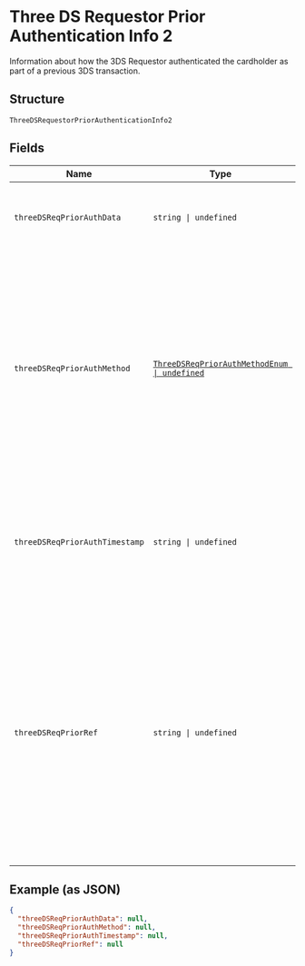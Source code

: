 
# Three DS Requestor Prior Authentication Info 2

Information about how the 3DS Requestor authenticated the cardholder as part of a previous 3DS transaction.

## Structure

`ThreeDSRequestorPriorAuthenticationInfo2`

## Fields

| Name | Type | Tags | Description |
|  --- | --- | --- | --- |
| `threeDSReqPriorAuthData` | `string \| undefined` | Optional | Data that documents and supports a specific authentication process. Maximum length: 2048 bytes. |
| `threeDSReqPriorAuthMethod` | [`ThreeDSReqPriorAuthMethodEnum \| undefined`](../../doc/models/three-ds-req-prior-auth-method-enum.md) | Optional | Mechanism used by the Cardholder to previously authenticate to the 3DS Requestor. Allowed values:<br><br>* **01** — Frictionless authentication occurred by ACS.<br>* **02** — Cardholder challenge occurred by ACS.<br>* **03** — AVS verified.<br>* **04** — Other issuer methods.<br>**Constraints**: *Minimum Length*: `2`, *Maximum Length*: `2` |
| `threeDSReqPriorAuthTimestamp` | `string \| undefined` | Optional | Date and time in UTC of the prior cardholder authentication. Format: YYYYMMDDHHMM<br>**Constraints**: *Minimum Length*: `12`, *Maximum Length*: `12` |
| `threeDSReqPriorRef` | `string \| undefined` | Optional | This data element provides additional information to the ACS to determine the best approach for handing a request. This data element contains an ACS Transaction ID for a prior authenticated transaction. For example, the first recurring transaction that was authenticated with the cardholder. Length: 30 characters.<br>**Constraints**: *Minimum Length*: `36`, *Maximum Length*: `36` |

## Example (as JSON)

```json
{
  "threeDSReqPriorAuthData": null,
  "threeDSReqPriorAuthMethod": null,
  "threeDSReqPriorAuthTimestamp": null,
  "threeDSReqPriorRef": null
}
```

